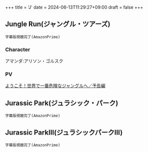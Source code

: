 +++
title = 'J'
date = 2024-06-13T11:29:27+09:00
draft = false
+++

## Jungle Run(ジャングル・ツアーズ)
```
字幕版視聴完了(AmazonPrime)
```
### Character
アマンダ:アリソン・ゴルスク

### PV
[ようこそ！世界で一番危険なジャングルへ／予告編](https://youtu.be/oZBRE9yPHDE)

## Jurassic Park(ジュラシック・パーク)
```
字幕版視聴完了(AmazonPrime)
```

## Jurassic ParkⅢ(ジュラシックパークⅢ)
```
字幕版視聴完了(AmazonPrime)
```

